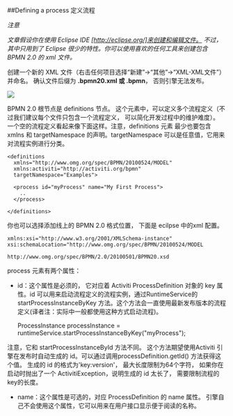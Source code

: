 ##Defining a process 定义流程

*注意*

*文章假设你在使用 Eclipse IDE [http://eclipse.org/]来创建和编辑文件。 不过，其中只用到了 Eclipse 很少的特性。你可以使用喜欢的任何工具来创建包含 BPMN 2.0 的 xml 文件。*

创建一个新的 XML 文件（右击任何项目选择“新建”->“其他”->“XML-XML文件”）并命名。 确认文件后缀为 **.bpmn20.xml 或 .bpmn**， 否则引擎无法发布。

![](http://99btgc01.info/uploads/2014/12/new.bpmn.procdef.png)

BPMN 2.0 根节点是 definitions 节点。 这个元素中，可以定义多个流程定义（不过我们建议每个文件只包含一个流程定义， 可以简化开发过程中的维护难度）。 一个空的流程定义看起来像下面这样。注意，definitions 元素 最少也要包含 xmlns 和 targetNamespace 的声明。targetNamespace 可以是任意值，它用来对流程实例进行分类。

	<definitions 
	  xmlns="http://www.omg.org/spec/BPMN/20100524/MODEL"
	  xmlns:activiti="http://activiti.org/bpmn"
	  targetNamespace="Examples">
	
	  <process id="myProcess" name="My First Process">
	    ..
	  </process>
	
	</definitions>

你也可以选择添加线上的 BPMN 2.0 格式位置， 下面是 ecilpse 中的xml 配置。

	xmlns:xsi="http://www.w3.org/2001/XMLSchema-instance"
	xsi:schemaLocation="http://www.omg.org/spec/BPMN/20100524/MODEL 
	                    http://www.omg.org/spec/BPMN/2.0/20100501/BPMN20.xsd

process 元素有两个属性：

* id：这个属性是必须的， 它对应着 Activiti ProcessDefinition 对象的 key 属性。id 可以用来启动流程定义的流程实例，通过RuntimeService的startProcessInstanceByKey 方法。这个方法会一直使用最新发布版本的流程定义(译者注：实际中一般都使用这种方式启动流程)。

	ProcessInstance processInstance = runtimeService.startProcessInstanceByKey("myProcess");

注意，它和 startProcessInstanceById 方法不同。 这个方法期望使用Activiti 引擎在发布时自动生成的 id。可以通过调用processDefinition.getId() 方法获得这个值。 生成的 id 的格式为'key:version'， 最大长度限制为64个字符， 如果你在启动时抛出了一个 ActivitiException，说明生成的 id 太长了， 需要限制流程的key的长度。
* name：这个属性是可选的，对应 ProcessDefinition 的 name 属性。 引擎自己不会使用这个属性，它可以用来在用户接口显示便于阅读的名称。


